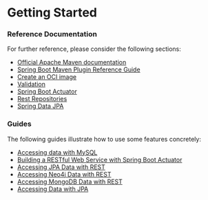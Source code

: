 # Getting Started

### Reference Documentation

For further reference, please consider the following sections:

* [Official Apache Maven documentation](https://maven.apache.org/guides/index.html)
* [Spring Boot Maven Plugin Reference Guide](https://docs.spring.io/spring-boot/docs/2.6.1/maven-plugin/reference/html/)
* [Create an OCI image](https://docs.spring.io/spring-boot/docs/2.6.1/maven-plugin/reference/html/#build-image)
* [Validation](https://docs.spring.io/spring-boot/docs/2.6.1/reference/htmlsingle/#boot-features-validation)
* [Spring Boot Actuator](https://docs.spring.io/spring-boot/docs/2.6.1/reference/htmlsingle/#production-ready)
* [Rest Repositories](https://docs.spring.io/spring-boot/docs/2.6.1/reference/htmlsingle/#howto-use-exposing-spring-data-repositories-rest-endpoint)
* [Spring Data JPA](https://docs.spring.io/spring-boot/docs/2.6.1/reference/htmlsingle/#boot-features-jpa-and-spring-data)

### Guides

The following guides illustrate how to use some features concretely:

* [Accessing data with MySQL](https://spring.io/guides/gs/accessing-data-mysql/)
* [Building a RESTful Web Service with Spring Boot Actuator](https://spring.io/guides/gs/actuator-service/)
* [Accessing JPA Data with REST](https://spring.io/guides/gs/accessing-data-rest/)
* [Accessing Neo4j Data with REST](https://spring.io/guides/gs/accessing-neo4j-data-rest/)
* [Accessing MongoDB Data with REST](https://spring.io/guides/gs/accessing-mongodb-data-rest/)
* [Accessing Data with JPA](https://spring.io/guides/gs/accessing-data-jpa/)


